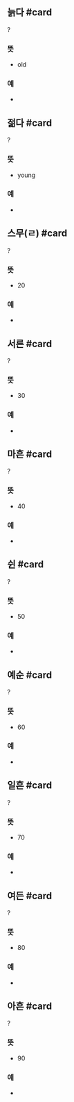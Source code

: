 ## 늙다 #card
?
### 뜻
- old
### 예
-
<!--SR:!2025-02-20,3,250-->

## 젊다 #card
?
### 뜻
- young
### 예
-
<!--SR:!2025-03-03,9,250-->

## 스무(ㄹ) #card
?
### 뜻
- 20
### 예
-
<!--SR:!2025-02-20,3,250-->

## 서른 #card
?
### 뜻
- 30
### 예
-
<!--SR:!2025-03-06,12,270-->

## 마흔 #card
?
### 뜻
- 40
### 예
-
<!--SR:!2025-03-03,9,250-->

## 쉰 #card
?
### 뜻
- 50
### 예
-
<!--SR:!2025-03-01,7,250-->

## 예순 #card
?
### 뜻
- 60
### 예
-
<!--SR:!2025-02-27,5,230-->

## 일흔 #card
?
### 뜻
- 70
### 예
-
<!--SR:!2025-02-20,3,250-->

## 여든 #card
?
### 뜻
- 80
### 예
-
<!--SR:!2025-03-02,8,250-->

## 아흔 #card
?
### 뜻
- 90
### 예
-
<!--SR:!2025-03-02,8,250-->
